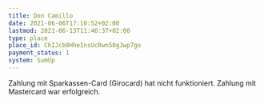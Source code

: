 ```yaml
---
title: Don Camillo
date: 2021-06-06T17:10:52+02:00
lastmod: 2021-06-13T11:46:37+02:00
type: place
place_id: ChIJcb0HheInsUcRwn50gJwp7go
payment_status: 1
system: SumUp
---
```


Zahlung mit Sparkassen-Card (Girocard) hat nicht funktioniert. Zahlung mit Mastercard war erfolgreich.
